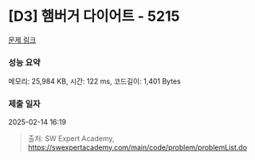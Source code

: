 # [D3] 햄버거 다이어트 - 5215 

[문제 링크](https://swexpertacademy.com/main/code/problem/problemDetail.do?contestProbId=AWT-lPB6dHUDFAVT) 

### 성능 요약

메모리: 25,984 KB, 시간: 122 ms, 코드길이: 1,401 Bytes

### 제출 일자

2025-02-14 16:19



> 출처: SW Expert Academy, https://swexpertacademy.com/main/code/problem/problemList.do